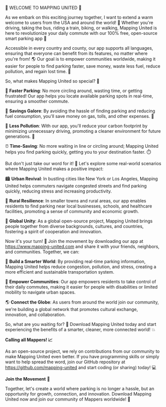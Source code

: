 🚨 WELCOME TO MAPPING UNITED 🚨

As we embark on this exciting journey together, I want to extend a warm welcome to users from the USA and around the world! 👋 Whether you're driving, taking the bus, riding a train, biking, or walking, Mapping United is here to revolutionize your daily commute with our 100% free, open-source smart parking app 🚗

Accessible in every country and county, our app supports all languages, ensuring that everyone can benefit from its features, no matter where you're from! 🌎 Our goal is to empower communities worldwide, making it easier for people to find parking faster, save money, waste less fuel, reduce pollution, and regain lost time. 💪

So, what makes Mapping United so special? 🤔

📍 **Faster Parking**: No more circling around, wasting time, or getting frustrated! Our app helps you locate available parking spots in real-time, ensuring a smoother commute.

💸 **Savings Galore**: By avoiding the hassle of finding parking and reducing fuel consumption, you'll save money on gas, tolls, and other expenses. 🎉

🌿 **Less Pollution**: With our app, you'll reduce your carbon footprint by minimizing unnecessary driving, promoting a cleaner environment for future generations. 🌟

⏰ **Time-Saving**: No more waiting in line or circling around; Mapping United helps you find parking quickly, getting you to your destination faster. ⏱️

But don't just take our word for it! 👀 Let's explore some real-world scenarios where Mapping United makes a positive impact:

🏙️ **Urban Revival**: In bustling cities like New York or Los Angeles, Mapping United helps commuters navigate congested streets and find parking quickly, reducing stress and increasing productivity.

🌳 **Rural Resilience**: In smaller towns and rural areas, our app enables residents to find parking near local businesses, schools, and healthcare facilities, promoting a sense of community and economic growth.

💪 **Global Unity**: As a global open-source project, Mapping United brings people together from diverse backgrounds, cultures, and countries, fostering a spirit of cooperation and innovation.

Now it's your turn! 🎉 Join the movement by downloading our app at https://www.mapping-united.com and share it with your friends, neighbors, and communities. Together, we can:

🌟 **Build a Smarter World**: By providing real-time parking information, Mapping United helps reduce congestion, pollution, and stress, creating a more efficient and sustainable transportation system.

💪 **Empower Communities**: Our app empowers residents to take control of their daily commutes, making it easier for people with disabilities or limited mobility to navigate urban spaces.

🌎 **Connect the Globe**: As users from around the world join our community, we're building a global network that promotes cultural exchange, innovation, and collaboration.

So, what are you waiting for? 🤔 Download Mapping United today and start experiencing the benefits of a smarter, cleaner, more connected world! 💥

**Calling all Mappers! 📈**

As an open-source project, we rely on contributions from our community to make Mapping United even better. If you have programming skills or simply want to help spread the word, join our GitHub repository at https://github.com/mapping-united and start coding (or sharing) today! 💻

**Join the Movement** 🌈

Together, let's create a world where parking is no longer a hassle, but an opportunity for growth, connection, and innovation. Download Mapping United now and join our community of Mappers worldwide! 🚀